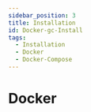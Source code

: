 ```yaml
---
sidebar_position: 3
title: Installation
id: Docker-gc-Install
tags:
  - Installation
  - Docker
  - Docker-Compose
---
```


# Docker
